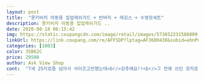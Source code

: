 ```yaml
---
layout: post 
title:  "몽키비치 아동용 집업래쉬가드 + 반바지 + 레깅스 + 수영모세트" 
description: 몽키비치 아동용 집업래쉬가드 ..
date: 2020-08-18 06:15:42 
img: https://static.coupangcdn.com/image/retail/images/573652231588809-26fad335-ba1e-4fd8-b4b6-0a73a78a52d9.jpg 
linkUrl: https://link.coupang.com/re/AFFSDP?lptag=AF3600438&subid=ahnPublicAsk&pageKey=1745226369&itemId=2971670482&vendorItemId=70960081283&traceid=V0-113-eaad19db854f7326 
categories: [1003] 
color: 35B62C 
price: 29500 
author: Ask View Shop 
cont:  "7세 25키로좀 넘어서 사이즈고민했는데<br/>강추에요!!<br/>그 전에 쓰던 모자로 착용했구여.<br/><br/>남자아이꺼도 하나 더 주문해서 선물하려구요<br/>다들 사세요 후회안할거에요^^<br/>도움이되셨기를요♡<br/>딸아이가 엄청 좋아합니다 맘에 들어해서 너무 좋아요<br/>래쉬가드 상의 하나 가격에 4피스라니 가성비 너무너무 좋네요 반바지도 긴바지도 둘다 필요했는데 모자까지 세트로 팔아서 고민따위 노노 바로 샀어요<br/>모자는 타잇한지,<br/>물놀이 예정되있어서<br/>물빠짐이 없어서 좋네요.<br/><br/>바다에선 반바지 계곡에선 긴바지 두루두루 잘 입을거같아요!!<br/>박음질도 완벽하고 프린트도 고급지네요 포인트로 적당히 잘 들어갔어요<br/>반바지 따로 입힐수도 있고, 세가지 다같이 입혀도되고.<br/><br/>사실 각각 따로 다 사기 너무 귀찮잖아요 ㅠㅠ<br/>사이즈도 딱이고 진짜 너무 싸게 고퀄로 잘 샀네요<br/>살짝쿵 여유있게 잘맞아서 좋습니다.<br/><br/>새옷냄새가 약간있었지만<br/>생각보다 퀄리티가 되게 좋네요!! 이 구성에 저렴하게 잘구매한거가타요^^ 사이즈도 잘맞고 바지가 2개라 상황에따라서 이것저것 입혀볼라구요 만족해요ㅎㅎ<br/>세상에 딱 맞는거에요.<br/><br/>신축성도 아주 좋아서 애들 활동하기 좋을거같아요<br/>이번주 주말에 급비가 안오길래 근교 계곡가려고 급주문했는데 배송은 언제나 빠르고요<br/>젖은채로 위로벗지않고 집업 집다운(?)해서 입으니깐 편하네요.<br/><br/>집업이라 입고 벗기고 편할거같아요<br/>창고에서 미리 꺼내둔 작년에 산  래쉬가드.<br/><br/>첫째꺼는 둘째 물려주고<br/>첫째껏만 새로 구입하는데<br/>첫째둘째 각각 입혀봤는데<br/>컬러도 블랙에 베이비핑크라 예뻐요<br/>퀄리티도 아주 만족합니다 긴바지 반바지 둘다 이너도 각각 있고 굿굿<br/>" 
---
```

